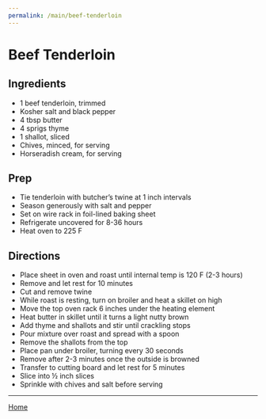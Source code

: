 ```yaml
---
permalink: /main/beef-tenderloin
---
```

# Beef Tenderloin

## Ingredients

- 1 beef tenderloin, trimmed
- Kosher salt and black pepper
- 4 tbsp butter
- 4 sprigs thyme
- 1 shallot, sliced
- Chives, minced, for serving
- Horseradish cream, for serving

## Prep

- Tie tenderloin with butcher’s twine at 1 inch intervals
- Season generously with salt and pepper
- Set on wire rack in foil-lined baking sheet
- Refrigerate uncovered for 8-36 hours
- Heat oven to 225 F

## Directions

- Place sheet in oven and roast until internal temp is 120 F (2-3 hours)
- Remove and let rest for 10 minutes
- Cut and remove twine
- While roast is resting, turn on broiler and heat a skillet on high
- Move the top oven rack 6 inches under the heating element
- Heat butter in skillet until it turns a light nutty brown
- Add thyme and shallots and stir until crackling stops
- Pour mixture over roast and spread with a spoon
- Remove the shallots from the top
- Place pan under broiler, turning every 30 seconds
- Remove after 2-3 minutes once the outside is browned
- Transfer to cutting board and let rest for 5 minutes
- Slice into ½ inch slices
- Sprinkle with chives and salt before serving

---

[Home](https://thomasjbarrett82.github.io)
